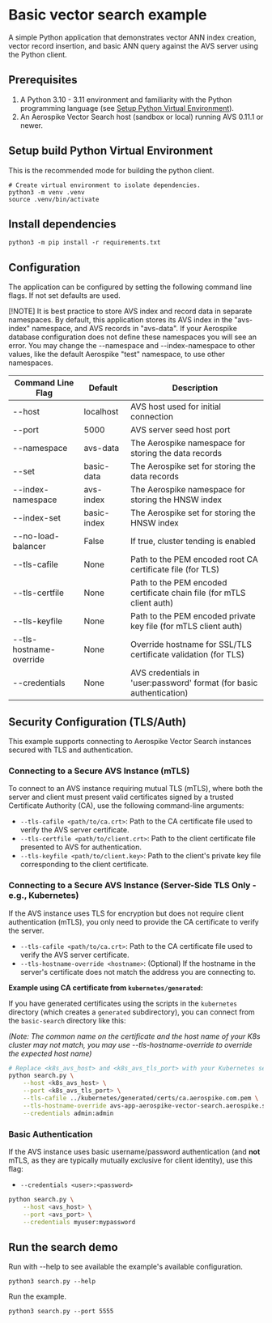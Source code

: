 # Basic vector search example

A simple Python application that demonstrates vector ANN index creation, 
vector record insertion, and basic ANN query against the AVS server using the Python client.

## Prerequisites

1. A Python 3.10 - 3.11 environment and familiarity with the Python programming language (see [Setup Python Virtual Environment](../prism-image-search/README.md#set-up-python-virtual-environment)).
2. An Aerospike Vector Search host (sandbox or local) running AVS 0.11.1 or newer.

## Setup build Python Virtual Environment

This is the recommended mode for building the python client.

```shell
# Create virtual environment to isolate dependencies.
python3 -m venv .venv
source .venv/bin/activate
```

## Install dependencies

```shell
python3 -m pip install -r requirements.txt
```

## Configuration

The application can be configured by setting the following command line flags.
If not set defaults are used.

[!NOTE]
It is best practice to store AVS index and record data in separate namespaces.
By default, this application stores its AVS index in the "avs-index" namespace, and AVS records in "avs-data".
If your Aerospike database configuration does not define these namespaces you will see an error.
You may change the --namespace and --index-namespace to other values, like the default Aerospike "test" namespace, to use other namespaces.

| Command Line Flag           | Default     | Description                                                                 |
|-----------------------------|-------------|-----------------------------------------------------------------------------|
| --host                      | localhost   | AVS host used for initial connection                                        |
| --port                      | 5000        | AVS server seed host port                                                   |
| --namespace                 | avs-data    | The Aerospike namespace for storing the data records                        |
| --set                       | basic-data  | The Aerospike set for storing the data records                              |
| --index-namespace           | avs-index   | The Aerospike namespace for storing the HNSW index                          |
| --index-set                 | basic-index | The Aerospike set for storing the HNSW index                                |
| --no-load-balancer          | False       | If true, cluster tending is enabled                                         |
| --tls-cafile                | None        | Path to the PEM encoded root CA certificate file (for TLS)                  |
| --tls-certfile              | None        | Path to the PEM encoded certificate chain file (for mTLS client auth)       |
| --tls-keyfile               | None        | Path to the PEM encoded private key file (for mTLS client auth)             |
| --tls-hostname-override     | None        | Override hostname for SSL/TLS certificate validation (for TLS)                |
| --credentials               | None        | AVS credentials in 'user:password' format (for basic authentication)      |

## Security Configuration (TLS/Auth)

This example supports connecting to Aerospike Vector Search instances secured with TLS and authentication.

### Connecting to a Secure AVS Instance (mTLS)

To connect to an AVS instance requiring mutual TLS (mTLS), where both the server and client must present valid certificates signed by a trusted Certificate Authority (CA), use the following command-line arguments:

*   `--tls-cafile <path/to/ca.crt>`: Path to the CA certificate file used to verify the AVS server certificate.
*   `--tls-certfile <path/to/client.crt>`: Path to the client certificate file presented to AVS for authentication.
*   `--tls-keyfile <path/to/client.key>`: Path to the client's private key file corresponding to the client certificate.

### Connecting to a Secure AVS Instance (Server-Side TLS Only - e.g., Kubernetes)

If the AVS instance uses TLS for encryption but does not require client authentication (mTLS), you only need to provide the CA certificate to verify the server.

*   `--tls-cafile <path/to/ca.crt>`: Path to the CA certificate file used to verify the AVS server certificate.
*   `--tls-hostname-override <hostname>`: (Optional) If the hostname in the server's certificate does not match the address you are connecting to.

**Example using CA certificate from `kubernetes/generated`:**

If you have generated certificates using the scripts in the `kubernetes` directory (which creates a `generated` subdirectory), you can connect from the `basic-search` directory like this:

*(Note: The common name on the certificate and the host name of your K8s cluster may not match, you may use --tls-hostname-override to override the expected host name)*

```bash
# Replace <k8s_avs_host> and <k8s_avs_tls_port> with your Kubernetes service details
python search.py \
    --host <k8s_avs_host> \
    --port <k8s_avs_tls_port> \
    --tls-cafile ../kubernetes/generated/certs/ca.aerospike.com.pem \
    --tls-hostname-override avs-app-aerospike-vector-search.aerospike.svc.cluster.local \
    --credentials admin:admin
```

### Basic Authentication

If the AVS instance uses basic username/password authentication (and **not** mTLS, as they are typically mutually exclusive for client identity), use this flag:

*   `--credentials <user>:<password>`

```bash
python search.py \
    --host <avs_host> \
    --port <avs_port> \
    --credentials myuser:mypassword
```

## Run the search demo

Run with --help to see available the example's available configuration.
```shell
python3 search.py --help
```

Run the example.
```shell
python3 search.py --port 5555
```
